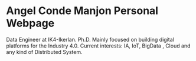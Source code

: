 # Angel Conde Manjon Personal Webpage

Data Engineer at IK4-Ikerlan. Ph.D. Mainly focused on building digital platforms for the Industry 4.0. Current interests: IA, IoT, BigData , Cloud and any kind of Distributed System.

